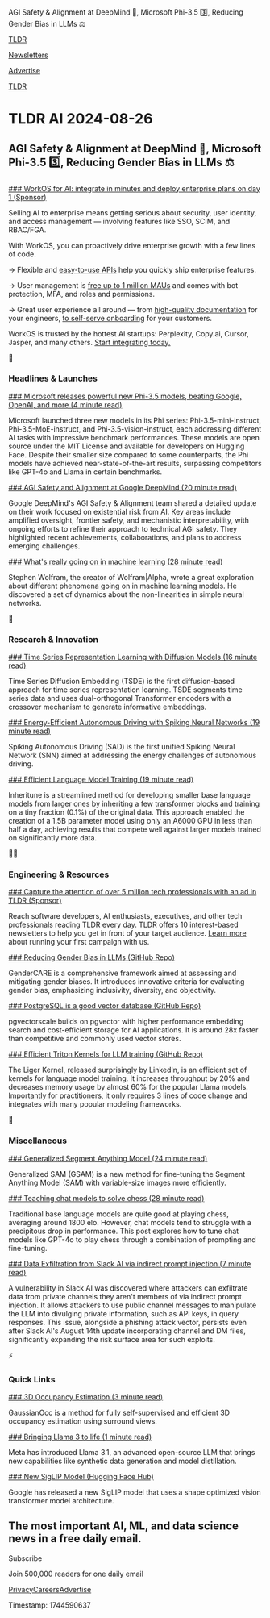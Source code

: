 AGI Safety & Alignment at DeepMind 🦺, Microsoft Phi-3.5 3️⃣, Reducing Gender Bias in LLMs ⚖️

[TLDR](/)

[Newsletters](/newsletters)

[Advertise](https://advertise.tldr.tech/)

[TLDR](/)

# TLDR AI 2024-08-26

## AGI Safety & Alignment at DeepMind 🦺, Microsoft Phi-3.5 3️⃣, Reducing Gender Bias in LLMs ⚖️

### 

[### WorkOS for AI: integrate in minutes and deploy enterprise plans on day 1 (Sponsor)](https://workos.com/ai/?utm_source=tldr&amp;utm_medium=newsletter&amp;utm_campaign=q32024)

Selling AI to enterprise means getting serious about security, user identity, and access management — involving features like SSO, SCIM, and RBAC/FGA.

With WorkOS, you can proactively drive enterprise growth with a few lines of code.

→ Flexible and [easy-to-use APIs](https://workos.com/ai/?utm_source=tldr&utm_medium=newsletter&utm_campaign=q32024) help you quickly ship enterprise features.

→ User management is [free up to 1 million MAUs](https://workos.com/ai/?utm_source=tldr&utm_medium=newsletter&utm_campaign=q32024) and comes with bot protection, MFA, and roles and permissions.

→ Great user experience all around — from [high-quality documentation](https://workos.com/?utm_source=tldr&utm_medium=newsletter&utm_campaign=q22024) for your engineers, [to self-serve onboarding](https://workos.com/?utm_source=tldr&utm_medium=newsletter&utm_campaign=q22024) for your customers.

WorkOS is trusted by the hottest AI startups: Perplexity, Copy.ai, Cursor, Jasper, and many others. [Start integrating today.](https://workos.com/ai/?utm_source=tldr&utm_medium=newsletter&utm_campaign=q32024)

🚀

### Headlines & Launches

[### Microsoft releases powerful new Phi-3.5 models, beating Google, OpenAI, and more (4 minute read)](https://venturebeat.com/ai/microsoft-releases-powerful-new-phi-3-5-models-beating-google-openai-and-more/?utm_source=tldrai)

Microsoft launched three new models in its Phi series: Phi-3.5-mini-instruct, Phi-3.5-MoE-instruct, and Phi-3.5-vision-instruct, each addressing different AI tasks with impressive benchmark performances. These models are open source under the MIT License and available for developers on Hugging Face. Despite their smaller size compared to some counterparts, the Phi models have achieved near-state-of-the-art results, surpassing competitors like GPT-4o and Llama in certain benchmarks.

[### AGI Safety and Alignment at Google DeepMind (20 minute read)](https://www.alignmentforum.org/posts/79BPxvSsjzBkiSyTq/agi-safety-and-alignment-at-google-deepmind-a-summary-of?utm_source=tldrai)

Google DeepMind's AGI Safety & Alignment team shared a detailed update on their work focused on existential risk from AI. Key areas include amplified oversight, frontier safety, and mechanistic interpretability, with ongoing efforts to refine their approach to technical AGI safety. They highlighted recent achievements, collaborations, and plans to address emerging challenges.

[### What's really going on in machine learning (28 minute read)](https://writings.stephenwolfram.com/2024/08/whats-really-going-on-in-machine-learning-some-minimal-models/?utm_source=tldrai)

Stephen Wolfram, the creator of Wolfram|Alpha, wrote a great exploration about different phenomena going on in machine learning models. He discovered a set of dynamics about the non-linearities in simple neural networks.

🧠

### Research & Innovation

[### Time Series Representation Learning with Diffusion Models (16 minute read)](https://arxiv.org/abs/2405.05959v1?utm_source=tldrai)

Time Series Diffusion Embedding (TSDE) is the first diffusion-based approach for time series representation learning. TSDE segments time series data and uses dual-orthogonal Transformer encoders with a crossover mechanism to generate informative embeddings.

[### Energy-Efficient Autonomous Driving with Spiking Neural Networks (19 minute read)](https://arxiv.org/abs/2405.19687v1?utm_source=tldrai)

Spiking Autonomous Driving (SAD) is the first unified Spiking Neural Network (SNN) aimed at addressing the energy challenges of autonomous driving.

[### Efficient Language Model Training (19 minute read)](https://arxiv.org/abs/2404.08634v1?utm_source=tldrai)

Inheritune is a streamlined method for developing smaller base language models from larger ones by inheriting a few transformer blocks and training on a tiny fraction (0.1%) of the original data. This approach enabled the creation of a 1.5B parameter model using only an A6000 GPU in less than half a day, achieving results that compete well against larger models trained on significantly more data.

👨‍💻

### Engineering & Resources

[### Capture the attention of over 5 million tech professionals with an ad in TLDR (Sponsor)](https://advertise.tldr.tech/?utm_source=tldrai&amp;utm_medium=newsletter&amp;utm_campaign=secondary08262024)

Reach software developers, AI enthusiasts, executives, and other tech professionals reading TLDR every day. TLDR offers 10 interest-based newsletters to help you get in front of your target audience. [Learn more](https://advertise.tldr.tech/?utm_source=tldrai&utm_medium=newsletter&utm_campaign=secondary08262024) about running your first campaign with us.

[### Reducing Gender Bias in LLMs (GitHub Repo)](https://github.com/kstanghere/gendercare-ccs24?utm_source=tldrai)

GenderCARE is a comprehensive framework aimed at assessing and mitigating gender biases. It introduces innovative criteria for evaluating gender bias, emphasizing inclusivity, diversity, and objectivity.

[### PostgreSQL is a good vector database (GitHub Repo)](https://github.com/timescale/pgvectorscale?utm_source=tldrai)

pgvectorscale builds on pgvector with higher performance embedding search and cost-efficient storage for AI applications. It is around 28x faster than competitive and commonly used vector stores.

[### Efficient Triton Kernels for LLM training (GitHub Repo)](https://github.com/linkedin/Liger-Kernel?utm_source=tldrai)

The Liger Kernel, released surprisingly by LinkedIn, is an efficient set of kernels for language model training. It increases throughput by 20% and decreases memory usage by almost 60% for the popular Llama models. Importantly for practitioners, it only requires 3 lines of code change and integrates with many popular modeling frameworks.

🎁

### Miscellaneous

[### Generalized Segment Anything Model (24 minute read)](https://arxiv.org/abs/2408.12406v1?utm_source=tldrai)

Generalized SAM (GSAM) is a new method for fine-tuning the Segment Anything Model (SAM) with variable-size images more efficiently.

[### Teaching chat models to solve chess (28 minute read)](https://raw.sh/posts/chess_puzzles?utm_source=tldrai)

Traditional base language models are quite good at playing chess, averaging around 1800 elo. However, chat models tend to struggle with a precipitous drop in performance. This post explores how to tune chat models like GPT-4o to play chess through a combination of prompting and fine-tuning.

[### Data Exfiltration from Slack AI via indirect prompt injection (7 minute read)](https://promptarmor.substack.com/p/data-exfiltration-from-slack-ai-via?utm_source=tldrai)

A vulnerability in Slack AI was discovered where attackers can exfiltrate data from private channels they aren't members of via indirect prompt injection. It allows attackers to use public channel messages to manipulate the LLM into divulging private information, such as API keys, in query responses. This issue, alongside a phishing attack vector, persists even after Slack AI's August 14th update incorporating channel and DM files, significantly expanding the risk surface area for such exploits.

⚡️

### Quick Links

[### 3D Occupancy Estimation (3 minute read)](https://ganwanshui.github.io/GaussianOcc/?utm_source=tldrai)

GaussianOcc is a method for fully self-supervised and efficient 3D occupancy estimation using surround views.

[### Bringing Llama 3 to life (1 minute read)](https://engineering.fb.com/2024/08/21/production-engineering/bringing-llama-3-to-life/?utm_source=tldrai)

Meta has introduced Llama 3.1, an advanced open-source LLM that brings new capabilities like synthetic data generation and model distillation.

[### New SigLIP Model (Hugging Face Hub)](https://huggingface.co/google/siglip-so400m-patch14-224?utm_source=tldrai)

Google has released a new SigLIP model that uses a shape optimized vision transformer model architecture.

## The most important AI, ML, and data science news in a free daily email.

Subscribe

Join 500,000 readers for one daily email

[Privacy](/privacy)[Careers](https://jobs.ashbyhq.com/tldr.tech)[Advertise](/ai/advertise)

Timestamp: 1744590637